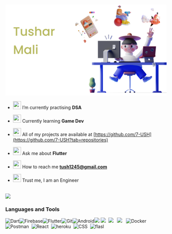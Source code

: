 ![cover](tush-png.png)

- <img src="https://media.giphy.com/media/L1KpkdbH8aEkXow8eV/giphy.gif" width="25px" height="25px"> I’m currently practising **DSA**

- <img src="https://media1.giphy.com/media/cNFFHJ5Ki8KBJbS2Lt/giphy.gif?cid=ecf05e47x3gb9jhjh1e7id6c58goneip5jg50k8yeskmpyar&rid=giphy.gif&ct=g" width="25px" height="25px"> Currently learning **Game Dev** 

- <img src="https://media.giphy.com/media/26BRCAa7zyWHTWOyY/giphy.gif" width="25px" height="25px"> All of my projects are available at [https://github.com/7-USH](https://github.com/7-USH?tab=repositories)

- <img src="https://media.giphy.com/media/h5RZZK2LkhoyhGzb8Z/giphy.gif" width="25px" height="25px"> Ask me about **Flutter**

- <img src="https://media.giphy.com/media/XyDkWE5lRElx73hgwg/giphy.gif" width="25px" height="25px"> How to reach me **tush1245@gmail.com**

- <img src="https://media1.giphy.com/media/u2pmTWUi0MXjyrMaVj/200w.webp?cid=ecf05e47nz7qh2nm6behh6p871tlyt0agdqu49gbdq3cocbd&rid=200w.webp&ct=g" width="25px" height="25px"> Trust me, I am an Engineer


<br>

<a href="https://github.com/7-USH">
  <img height="180em" align="center" src="https://github-readme-stats-sigma-five.vercel.app/api?username=7-USH&show_icons=true&theme=tokyonight" />
</a>

<br>

### Languages and Tools


![Dart](https://www.vectorlogo.zone/logos/dartlang/dartlang-icon.svg)![Firebase]( https://www.vectorlogo.zone/logos/firebase/firebase-icon.svg)![Flutter](https://www.vectorlogo.zone/logos/flutterio/flutterio-icon.svg)![Git](https://www.vectorlogo.zone/logos/git-scm/git-scm-icon.svg)![Android](https://www.vectorlogo.zone/logos/android/android-icon.svg)<image src = "https://cdn4.iconfinder.com/data/icons/logos-and-brands/512/267_Python_logo-512.png" width = 70> <image src = "https://cdn-icons-png.flaticon.com/512/226/226777.png" width =70>&nbsp;&nbsp;<image src = "https://upload.wikimedia.org/wikipedia/commons/thumb/1/18/ISO_C%2B%2B_Logo.svg/1822px-ISO_C%2B%2B_Logo.svg.png" width=55> &nbsp;&nbsp;<img src = "https://seeklogo.com/images/C/c-sharp-c-logo-02F17714BA-seeklogo.com.png" width =55> &nbsp;&nbsp;![Docker](https://www.vectorlogo.zone/logos/docker/docker-icon.svg)
&nbsp;&nbsp;![Postman](https://www.vectorlogo.zone/logos/getpostman/getpostman-icon.svg)&nbsp;&nbsp;![React](https://www.vectorlogo.zone/logos/reactjs/reactjs-icon.svg)&nbsp;&nbsp;![heroku](https://www.vectorlogo.zone/logos/heroku/heroku-icon.svg)&nbsp;&nbsp;![CSS](https://www.vectorlogo.zone/logos/w3_css/w3_css-icon.svg)&nbsp;&nbsp;![flasl](https://www.vectorlogo.zone/logos/pocoo_flask/pocoo_flask-icon.svg)




